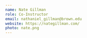 ```yaml
---
name: Nate Gillman
role: Co-Instructor
email: nathaniel_gillman@brown.edu
website: https://nategillman.com/
photo: nate.png
---
```


